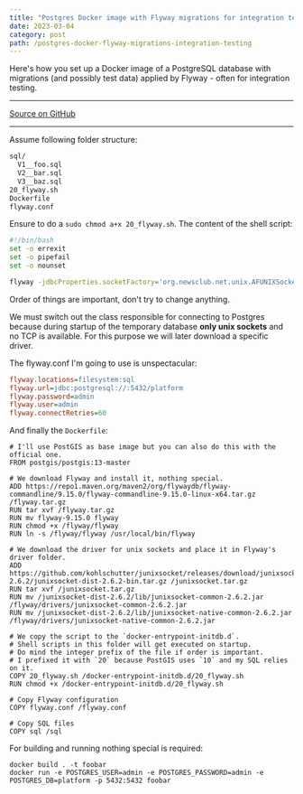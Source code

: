 ```yaml
---
title: "Postgres Docker image with Flyway migrations for integration testing"
date: 2023-03-04
category: post
path: /postgres-docker-flyway-migrations-integration-testing
---
```


Here's how you set up a Docker image of a PostgreSQL database with migrations (and possibly test data) applied by Flyway - often for integration testing.

----

[Source on GitHub](https://github.com/akullpp/postgres-docker-flyway-migrations-integration-testing)

----

Assume following folder structure:

```txt
sql/
  V1__foo.sql
  V2__bar.sql
  V3__baz.sql
20_flyway.sh
Dockerfile
flyway.conf
```

Ensure to do a `sudo chmod a+x 20_flyway.sh`. The content of the shell script:

```bash
#!/bin/bash
set -o errexit
set -o pipefail
set -o nounset

flyway -jdbcProperties.socketFactory='org.newsclub.net.unix.AFUNIXSocketFactory$FactoryArg' -jdbcProperties.socketFactoryArg=/var/run/postgresql/.s.PGSQL.5432 -jdbcProperties.sslMode=disable migrate
```

Order of things are important, don't try to change anything.

We must switch out the class responsible for connecting to Postgres because during startup of the temporary database **only unix sockets** and no TCP is available. For this purpose we will later download a specific driver.

The flyway.conf I'm going to use is unspectacular:

```ini
flyway.locations=filesystem:sql
flyway.url=jdbc:postgresql://:5432/platform
flyway.password=admin
flyway.user=admin
flyway.connectRetries=60
```

And finally the `Dockerfile`:

```docker
# I'll use PostGIS as base image but you can also do this with the official one.
FROM postgis/postgis:13-master

# We download Flyway and install it, nothing special.
ADD https://repo1.maven.org/maven2/org/flywaydb/flyway-commandline/9.15.0/flyway-commandline-9.15.0-linux-x64.tar.gz /flyway.tar.gz
RUN tar xvf /flyway.tar.gz
RUN mv flyway-9.15.0 flyway
RUN chmod +x /flyway/flyway
RUN ln -s /flyway/flyway /usr/local/bin/flyway

# We download the driver for unix sockets and place it in Flyway's driver folder.
ADD https://github.com/kohlschutter/junixsocket/releases/download/junixsocket-2.6.2/junixsocket-dist-2.6.2-bin.tar.gz /junixsocket.tar.gz
RUN tar xvf /junixsocket.tar.gz
RUN mv /junixsocket-dist-2.6.2/lib/junixsocket-common-2.6.2.jar /flyway/drivers/junixsocket-common-2.6.2.jar
RUN mv /junixsocket-dist-2.6.2/lib/junixsocket-native-common-2.6.2.jar /flyway/drivers/junixsocket-native-common-2.6.2.jar

# We copy the script to the `docker-entrypoint-initdb.d`.
# Shell scripts in this folder will get executed on startup.
# Do mind the integer prefix of the file if order is important.
# I prefixed it with `20` because PostGIS uses `10` and my SQL relies on it.
COPY 20_flyway.sh /docker-entrypoint-initdb.d/20_flyway.sh
RUN chmod +x /docker-entrypoint-initdb.d/20_flyway.sh

# Copy Flyway configuration
COPY flyway.conf /flyway.conf

# Copy SQL files
COPY sql /sql
```

For building and running nothing special is required:

```shell
docker build . -t foobar
docker run -e POSTGRES_USER=admin -e POSTGRES_PASSWORD=admin -e POSTGRES_DB=platform -p 5432:5432 foobar
```
